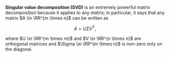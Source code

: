 **Singular value decomposition (SVD)** is an extremely powerful matrix decomposition because it applies to any matrix; in particular, it says that any matrix $A \in \RR^{m \times n}$ can be written as

$$
A = U\Sigma V^\mathsf{T}, \tag{Full SVD}
$$

where $U \in \RR^{m \times m}$ and $V \in \RR^{n \times n}$ are orthogonal matrices and $\Sigma \in \RR^{m \times n}$ is non-zero only on the diagonal.
